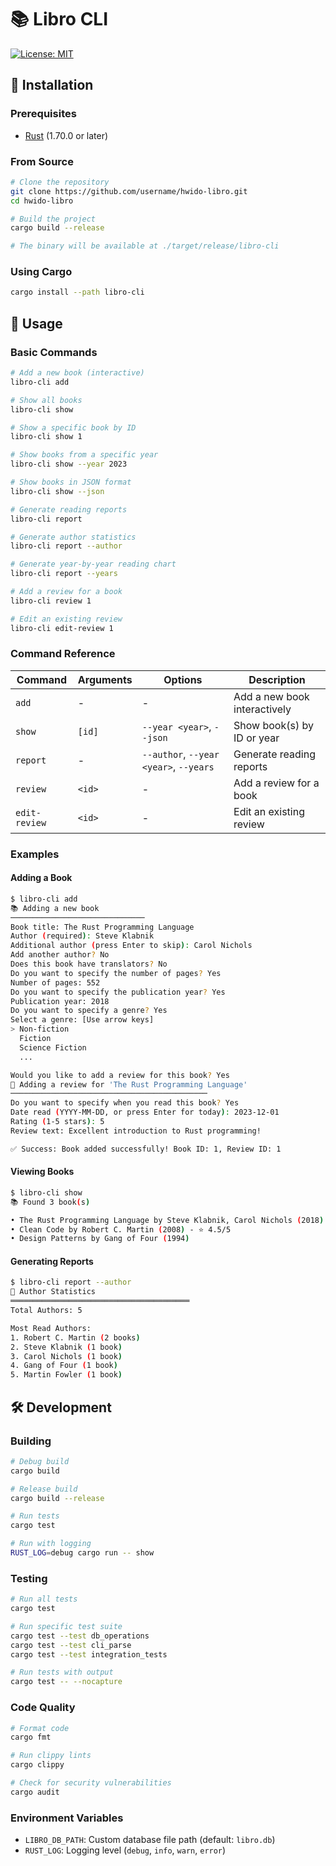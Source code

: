 # 📚 Libro CLI

[![License: MIT](https://img.shields.io/badge/License-MIT-yellow.svg)](https://opensource.org/licenses/MIT)

## 🚀 Installation

### Prerequisites

- [Rust](https://rustup.rs/) (1.70.0 or later)

### From Source

```bash
# Clone the repository
git clone https://github.com/username/hwido-libro.git
cd hwido-libro

# Build the project
cargo build --release

# The binary will be available at ./target/release/libro-cli
```

### Using Cargo

```bash
cargo install --path libro-cli
```

## 📖 Usage

### Basic Commands

```bash
# Add a new book (interactive)
libro-cli add

# Show all books
libro-cli show

# Show a specific book by ID
libro-cli show 1

# Show books from a specific year
libro-cli show --year 2023

# Show books in JSON format
libro-cli show --json

# Generate reading reports
libro-cli report

# Generate author statistics
libro-cli report --author

# Generate year-by-year reading chart
libro-cli report --years

# Add a review for a book
libro-cli review 1

# Edit an existing review
libro-cli edit-review 1
```

### Command Reference

| Command       | Arguments | Options                                | Description                  |
| ------------- | --------- | -------------------------------------- | ---------------------------- |
| `add`         | -         | -                                      | Add a new book interactively |
| `show`        | `[id]`    | `--year <year>`, `--json`              | Show book(s) by ID or year   |
| `report`      | -         | `--author`, `--year <year>`, `--years` | Generate reading reports     |
| `review`      | `<id>`    | -                                      | Add a review for a book      |
| `edit-review` | `<id>`    | -                                      | Edit an existing review      |

### Examples

#### Adding a Book

```bash
$ libro-cli add
📚 Adding a new book
──────────────────────────────
Book title: The Rust Programming Language
Author (required): Steve Klabnik
Additional author (press Enter to skip): Carol Nichols
Add another author? No
Does this book have translators? No
Do you want to specify the number of pages? Yes
Number of pages: 552
Do you want to specify the publication year? Yes
Publication year: 2018
Do you want to specify a genre? Yes
Select a genre: [Use arrow keys]
> Non-fiction
  Fiction
  Science Fiction
  ...

Would you like to add a review for this book? Yes
📝 Adding a review for 'The Rust Programming Language'
────────────────────────────────────────────
Do you want to specify when you read this book? Yes
Date read (YYYY-MM-DD, or press Enter for today): 2023-12-01
Rating (1-5 stars): 5
Review text: Excellent introduction to Rust programming!

✅ Success: Book added successfully! Book ID: 1, Review ID: 1
```

#### Viewing Books

```bash
$ libro-cli show
📚 Found 3 book(s)

• The Rust Programming Language by Steve Klabnik, Carol Nichols (2018) - ⭐ 5.0/5
• Clean Code by Robert C. Martin (2008) - ⭐ 4.5/5
• Design Patterns by Gang of Four (1994)
```

#### Generating Reports

```bash
$ libro-cli report --author
👥 Author Statistics
════════════════════════════════════════
Total Authors: 5

Most Read Authors:
1. Robert C. Martin (2 books)
2. Steve Klabnik (1 book)
3. Carol Nichols (1 book)
4. Gang of Four (1 book)
5. Martin Fowler (1 book)
```

## 🛠️ Development

### Building

```bash
# Debug build
cargo build

# Release build
cargo build --release

# Run tests
cargo test

# Run with logging
RUST_LOG=debug cargo run -- show
```

### Testing

```bash
# Run all tests
cargo test

# Run specific test suite
cargo test --test db_operations
cargo test --test cli_parse
cargo test --test integration_tests

# Run tests with output
cargo test -- --nocapture
```

### Code Quality

```bash
# Format code
cargo fmt

# Run clippy lints
cargo clippy

# Check for security vulnerabilities
cargo audit
```

### Environment Variables

- `LIBRO_DB_PATH`: Custom database file path (default: `libro.db`)
- `RUST_LOG`: Logging level (`debug`, `info`, `warn`, `error`)
